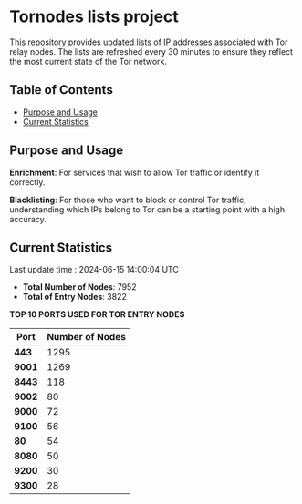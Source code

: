 # Tornodes lists project

This repository provides updated lists of IP addresses associated with Tor relay nodes. The lists are refreshed every 30 minutes to ensure they reflect the most current state of the Tor network.

## Table of Contents

- [Purpose and Usage](#purpose-and-usage)
- [Current Statistics](#current-statistics)


## Purpose and Usage

**Enrichment**: For services that wish to allow Tor traffic or identify it correctly.

**Blacklisting**: For those who want to block or control Tor traffic, understanding which IPs belong to Tor can be a starting point with a high accuracy.

## Current Statistics

Last update time : 2024-06-15 14:00:04 UTC

- **Total Number of Nodes**: 7952
- **Total of Entry Nodes**: 3822

**TOP 10 PORTS USED FOR TOR ENTRY NODES**

| **Port** | **Number of Nodes** |
|------|-----------------|
| **443**   | 1295  |
| **9001**   | 1269  |
| **8443**   | 118  |
| **9002**   | 80  |
| **9000**   | 72  |
| **9100**   | 56  |
| **80**   | 54  |
| **8080**   | 50  |
| **9200**   | 30  |
| **9300**   | 28  |

